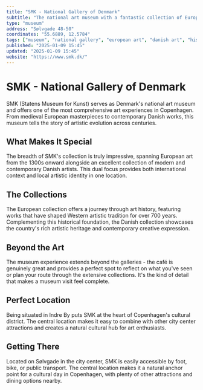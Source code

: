 ```yaml
---
title: "SMK - National Gallery of Denmark"
subtitle: "The national art museum with a fantastic collection of European art from the 1300's onward and modern Danish artists. The café is great too."
type: "museum"
address: "Sølvgade 48-50"
coordinates: "55.6889, 12.5784"
tags: ["museum", "national gallery", "european art", "danish art", "historical", "cafe", "city center"]
published: "2025-01-09 15:45"
updated: "2025-01-09 15:45"
website: "https://www.smk.dk/"
---
```


# SMK - National Gallery of Denmark

SMK (Statens Museum for Kunst) serves as Denmark's national art museum and offers one of the most comprehensive art experiences in Copenhagen. From medieval European masterpieces to contemporary Danish works, this museum tells the story of artistic evolution across centuries.

## What Makes It Special

The breadth of SMK's collection is truly impressive, spanning European art from the 1300s onward alongside an excellent collection of modern and contemporary Danish artists. This dual focus provides both international context and local artistic identity in one location.

## The Collections

The European collection offers a journey through art history, featuring works that have shaped Western artistic tradition for over 700 years. Complementing this historical foundation, the Danish collection showcases the country's rich artistic heritage and contemporary creative expression.

## Beyond the Art

The museum experience extends beyond the galleries - the café is genuinely great and provides a perfect spot to reflect on what you've seen or plan your route through the extensive collections. It's the kind of detail that makes a museum visit feel complete.

## Perfect Location

Being situated in Indre By puts SMK at the heart of Copenhagen's cultural district. The central location makes it easy to combine with other city center attractions and creates a natural cultural hub for art enthusiasts.

## Getting There

Located on Sølvgade in the city center, SMK is easily accessible by foot, bike, or public transport. The central location makes it a natural anchor point for a cultural day in Copenhagen, with plenty of other attractions and dining options nearby.
